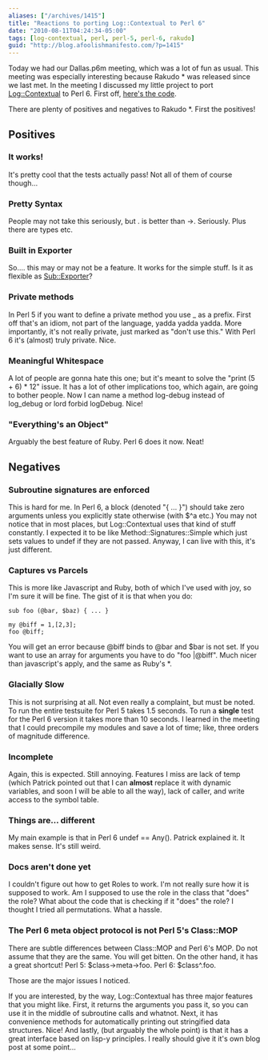 ```yaml
---
aliases: ["/archives/1415"]
title: "Reactions to porting Log::Contextual to Perl 6"
date: "2010-08-11T04:24:34-05:00"
tags: [log-contextual, perl, perl-5, perl-6, rakudo]
guid: "http://blog.afoolishmanifesto.com/?p=1415"
---
```

Today we had our Dallas.p6m meeting, which was a lot of fun as usual. This meeting was especially interesting because Rakudo \* was released since we last met. In the meeting I discussed my little project to port [Log::Contextual](http://search.cpan.org/perldoc?Log::Contextual) to Perl 6. First off, [here's the code](http://github.com/frioux/LCP6).

There are plenty of positives and negatives to Rakudo \*. First the positives!

## Positives

### It works!

It's pretty cool that the tests actually pass! Not all of them of course though...

### Pretty Syntax

People may not take this seriously, but . is better than ->. Seriously. Plus there are types etc.

### Built in Exporter

So.... this may or may not be a feature. It works for the simple stuff. Is it as flexible as [Sub::Exporter](http://search.cpan.org/perldoc?Sub::Exporter)?

### Private methods

In Perl 5 if you want to define a private method you use \_ as a prefix. First off that's an idiom, not part of the language, yadda yadda yadda. More importantly, it's not really private, just marked as "don't use this." With Perl 6 it's (almost) truly private. Nice.

### Meaningful Whitespace

A lot of people are gonna hate this one; but it's meant to solve the "print (5 + 6) \* 12" issue. It has a lot of other implications too, which again, are going to bother people. Now I can name a method log-debug instead of log\_debug or lord forbid logDebug. Nice!

### "Everything's an Object"

Arguably the best feature of Ruby. Perl 6 does it now. Neat!

## Negatives

### Subroutine signatures are enforced

This is hard for me. In Perl 6, a block (denoted "\{ ... \}") should take zero arguments unless you explicitly state otherwise (with $^a etc.) You may not notice that in most places, but Log::Contextual uses that kind of stuff constantly. I expected it to be like Method::Signatures::Simple which just sets values to undef if they are not passed. Anyway, I can live with this, it's just different.

### Captures vs Parcels

This is more like Javascript and Ruby, both of which I've used with joy, so I'm sure it will be fine. The gist of it is that when you do:

    sub foo (@bar, $baz) { ... }

    my @biff = 1,[2,3];
    foo @biff;

You will get an error because @biff binds to @bar and $bar is not set. If you want to use an array for arguments you have to do "foo |@biff". Much nicer than javascript's apply, and the same as Ruby's \*.

### Glacially Slow

This is not surprising at all. Not even really a complaint, but must be noted. To run the entire testsuite for Perl 5 takes 1.5 seconds. To run a **single** test for the Perl 6 version it takes more than 10 seconds. I learned in the meeting that I could precompile my modules and save a lot of time; like, three orders of magnitude difference.

### Incomplete

Again, this is expected. Still annoying. Features I miss are lack of temp (which Patrick pointed out that I can **almost** replace it with dynamic variables, and soon I will be able to all the way), lack of caller, and write access to the symbol table.

### Things are... different

My main example is that in Perl 6 undef == Any(). Patrick explained it. It makes sense. It's still weird.

### Docs aren't done yet

I couldn't figure out how to get Roles to work. I'm not really sure how it is supposed to work. Am I supposed to use the role in the class that "does" the role? What about the code that is checking if it "does" the role? I thought I tried all permutations. What a hassle.

### The Perl 6 meta object protocol is not Perl 5's Class::MOP

There are subtle differences between Class::MOP and Perl 6's MOP. Do not assume that they are the same. You will get bitten. On the other hand, it has a great shortcut! Perl 5: $class->meta->foo. Perl 6: $class^.foo.

Those are the major issues I noticed.

If you are interested, by the way, Log::Contextual has three major features that you might like. First, it returns the arguments you pass it, so you can use it in the middle of subroutine calls and whatnot. Next, it has convenience methods for automatically printing out stringified data structures. Nice! And lastly, (but arguably the whole point) is that it has a great interface based on lisp-y principles. I really should give it it's own blog post at some point...
